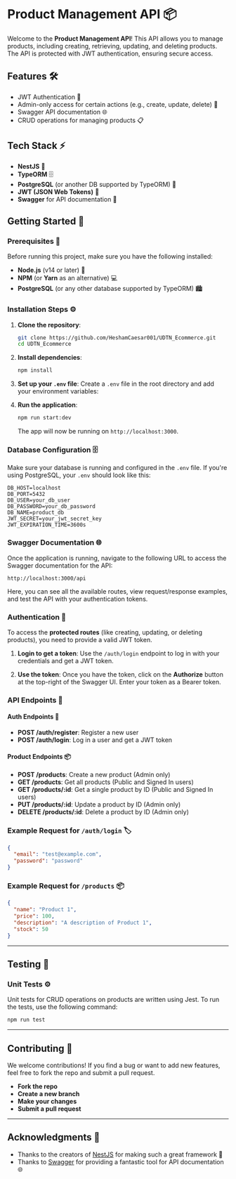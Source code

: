 # Product Management API 📦

Welcome to the **Product Management API**! This API allows you to manage products, including creating, retrieving, updating, and deleting products. The API is protected with JWT authentication, ensuring secure access.

## Features 🛠️
- JWT Authentication 🔐
- Admin-only access for certain actions (e.g., create, update, delete) 🛑
- Swagger API documentation 🌐
- CRUD operations for managing products 📋

## Tech Stack ⚡
- **NestJS** 🚀
- **TypeORM** 🗄️
- **PostgreSQL** (or another DB supported by TypeORM) 💾
- **JWT (JSON Web Tokens)** 🔑
- **Swagger** for API documentation 📖

## Getting Started 🚀

### Prerequisites 📜
Before running this project, make sure you have the following installed:
- **Node.js** (v14 or later) 🌱
- **NPM** (or **Yarn** as an alternative) 💻
- **PostgreSQL** (or any other database supported by TypeORM) 🏙️

### Installation Steps ⚙️

1. **Clone the repository**:
   ```bash
   git clone https://github.com/HeshamCaesar001/UDTN_Ecommerce.git
   cd UDTN_Ecommerce
   ```

2. **Install dependencies**:
   ```bash
   npm install
   ```

3. **Set up your `.env` file**:
   Create a `.env` file in the root directory and add your environment variables:

4. **Run the application**:
   ```bash
   npm run start:dev
   ```

   The app will now be running on `http://localhost:3000`.

### Database Configuration 🗄️
Make sure your database is running and configured in the `.env` file. If you're using PostgreSQL, your `.env` should look like this:

```env
DB_HOST=localhost
DB_PORT=5432
DB_USER=your_db_user
DB_PASSWORD=your_db_password
DB_NAME=product_db
JWT_SECRET=your_jwt_secret_key
JWT_EXPIRATION_TIME=3600s
```

### Swagger Documentation 🌐

Once the application is running, navigate to the following URL to access the Swagger documentation for the API:

```
http://localhost:3000/api
```

Here, you can see all the available routes, view request/response examples, and test the API with your authentication tokens.

### Authentication 🔑

To access the **protected routes** (like creating, updating, or deleting products), you need to provide a valid JWT token. 

1. **Login to get a token**:
   Use the `/auth/login` endpoint to log in with your credentials and get a JWT token.

2. **Use the token**:
   Once you have the token, click on the **Authorize** button at the top-right of the Swagger UI. Enter your token as a Bearer token.

### API Endpoints 📝

#### Auth Endpoints 💼

- **POST /auth/register**: Register a new user
- **POST /auth/login**: Log in a user and get a JWT token

#### Product Endpoints 📦

- **POST /products**: Create a new product (Admin only)
- **GET /products**: Get all products (Public and Signed In users)
- **GET /products/:id**: Get a single product by ID (Public and Signed In users)
- **PUT /products/:id**: Update a product by ID (Admin only)
- **DELETE /products/:id**: Delete a product by ID (Admin only)

### Example Request for `/auth/login` 🏷️

```json
{
  "email": "test@example.com",
  "password": "password"
}
```

### Example Request for `/products` 📦

```json
{
  "name": "Product 1",
  "price": 100,
  "description": "A description of Product 1",
  "stock": 50
}
```

---

## Testing 🧪

### Unit Tests ⚙️
Unit tests for CRUD operations on products are written using Jest. To run the tests, use the following command:

```bash
npm run test
```
---

## Contributing 🤝

We welcome contributions! If you find a bug or want to add new features, feel free to fork the repo and submit a pull request.

- **Fork the repo**
- **Create a new branch**
- **Make your changes**
- **Submit a pull request**

---

## Acknowledgments 🎉

- Thanks to the creators of [NestJS](https://nestjs.com/) for making such a great framework 🚀
- Thanks to [Swagger](https://swagger.io/) for providing a fantastic tool for API documentation 🌐
```
